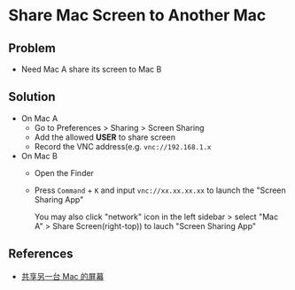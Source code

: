 # Share Mac Screen to Another Mac

## Problem
* Need Mac A share its screen to Mac B

## Solution
* On Mac A
  * Go to Preferences > Sharing > Screen Sharing
  * Add the allowed **USER** to share screen
  * Record the VNC address(e.g. `vnc://192.168.1.x`
* On Mac B
  * Open the Finder
  * Press `Command` + `K` and input `vnc://xx.xx.xx.xx` to launch the "Screen Sharing App"
    
    You may also click "network" icon in the left sidebar > select "Mac A" > Share Screen(right-top)) to lauch "Screen Sharing App"

## References
* [共享另一台 Mac 的屏幕](https://support.apple.com/zh-cn/guide/mac-help/mh14066/mac)
